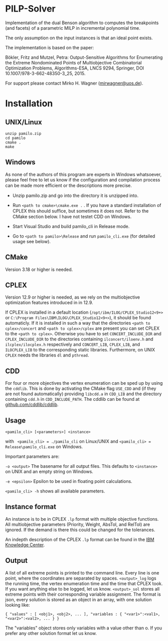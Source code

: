 # PILP-Solver
Implementation of the dual Benson algorithm to computes the breakpoints (and facets) of a parametric MILP in incremental polynomial time.

The only assumption on the input instances is that an ideal point exists.

The implementation is based on the paper:

Bökler, Fritz and Mutzel, Petra: Output-Sensitive Algorithms for Enumerating the Extreme Nondominated Points of Multiobjective Combinatorial Optimization Problems, Algorithms-ESA, LNCS 9294, Springer, DOI 10.1007/978-3-662-48350-3_25, 2015.

For support please contact Mirko H. Wagner (mirwagner@uos.de).

# Installation
## UNIX/Linux
```
unzip pamilo.zip
cd pamilo
cmake .
make
```

## Windows
As none of the authors of this program are experts in Windows whatsoever,
please feel free to let us know if the configuration and compilation process
can be made more eﬀicient or the descriptions more precise.


 - Unzip pamilo.zip and go into the directory it is unzipped into.
 - Run `<path to cmake>\cmake.exe .` . If you have a standard installation of CPLEX this should suﬀice, but sometimes it does not. Refer to
the CMake section below. I have not testet CDD on Windows.

 - Start Visual Studio and build pamilo_cli in Release mode.
 - Go to `<path to pamilo>\Release` and run `pamilo_cli.exe` (for detailed
usage see below).


## CMake
Version 3.18 or higher is needed.

## CPLEX
Version 12.9 or higher is needed, as we rely on the multiobjective optimization
features introduced in in 12.9.


If CPLEX is installed in a default location (`/opt/ibm/ILOG/CPLEX_Studio12<9+>` or `C:\Program Files\IBM\ILOG\CPLEX_Studio12<9+>`), it should be found automaticly. If it is installed in such a way that the directories `<path to cplex>/concert` and `<path to cplex>/cplex` are present you can set CPLEX to the `<path to cplex>`. Otherwise you have to set `CONCERT_INCLUDE_DIR` and `CPLEX_INCLUDE_DIR` to the directories containing `ilconcert/iloenv.h` and `ilcplex/ilocplex.h` respectively and `CONCERT_LIB`, `CPLEX_LIB`, and `ILOCPLEX_LIB` to the corresponding static libraries. Furthermore, on UNIX `CPLEX` needs the libraries `dl` and `pthread`.

## CDD
For four or more objectives the vertex enumeration can be sped up by using the `cddlib`. This is done by activating the CMake flag `USE_CDD` and (if they are not found automatically) providing `libcdd.a` in `CDD_LIB` and the directory containing `cdd.h` in `CDD_INCLUDE_PATH`. The cddlib can be found at [github.com/cddlib/cddlib](https://github.com/cddlib/cddlib).

## Usage
`<pamilo_cli> [<parameters>] <instance>`


with ` <pamilo_cli> = ./pamilo_cli` on Linux/UNIX and `<pamilo_cli> = Release\pamilo_cli.exe` on Windows.


Important parameters are:


`-o <output>` The basename for all output files. This defaults to `<instance>`
on UNIX and an empty string on Windows.


`-e <epsilon>` Epsilon to be used in floating point calculations.


`<pamilo_cli> -h` shows all available parameters.

## Instance format
An instance is to be in CPLEX `.lp` format with multiple objective functions.
All multiobjective parameters (Priority, Weight, AbsTol, and RelTol) are ignored.
If the demand is there this could be changed for the tolerances.


An indepth description of the CPLEX `.lp` format can be found in the [IBM Knowledge Center](https://www.ibm.com/support/knowledgecenter/SSSA5P_20.1.0/ilog.odms.cplex.help/CPLEX/FileFormats/topics/LP.html).



## Output
A list of all extreme points is printed to the command line. Every line is one
point, where the coordinates are separated by spaces.
`<output>_log` logs the running time, the vertex enumeration time and the time
that CPLEX took. If you want anything else to be logged, let us know.
`<output>_sol` stores all extreme points with their corresponding variable assignment. 
The format is json, every solution is stored as an object in an array, with one solution looking like:
```
{ "values" : [ <obj1>, <obj2>, ... ], "variables : { "<var1>":<val1>, "<var2>":<val2>, ... } }
```
The "variables" object stores only variables with a value other than o. If you prefer any other solution format let us know.

